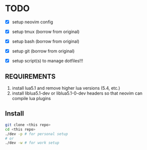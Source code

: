 # TODO

- [X] setup neovim config
- [X] setup tmux (borrow from original)
- [X] setup bash (borrow from original)
- [X] setup git (borrow from original)
- [X] setup script(s) to manage dotfiles!!!


## REQUIREMENTS

1. install lua5.1 and remove higher lua versions (5.4, etc.) <!-- spellwarn:disable-line -->
2. install liblua5.1-dev or liblua5.1-0-dev headers so that neovim can compile lua plugins <!-- spellwarn:disable-line -->


## Install

```bash
git clone <this repo>
cd <this repo>
./dev -p # for personal setup
# or
./dev -w # for work setup
```

